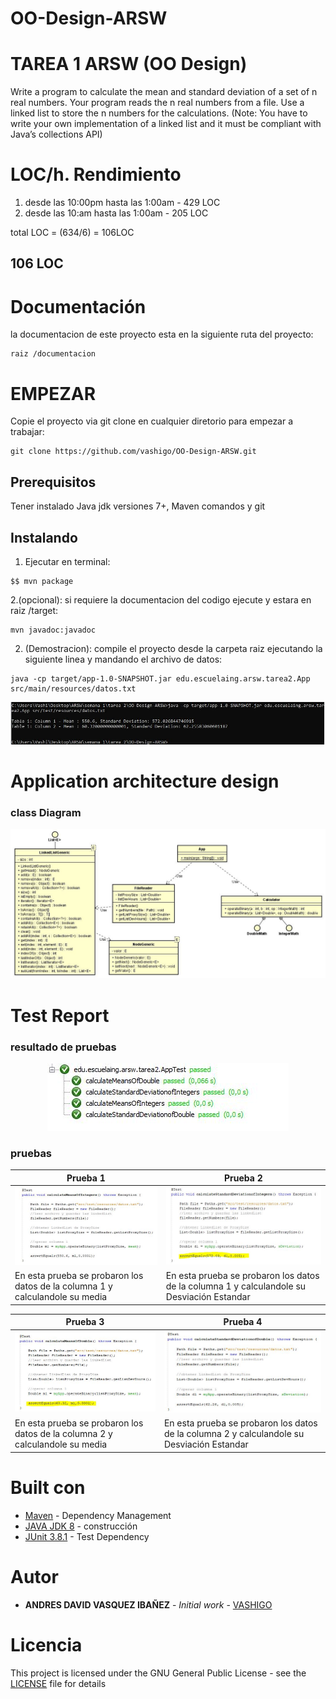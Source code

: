 
# OO-Design-ARSW

# TAREA 1 ARSW (OO Design)

Write a program to calculate the mean and standard deviation of a set of n real
numbers.
Your program reads the n real numbers from a file.
Use a linked list to store the n numbers for the calculations. (Note: You have
to write your own implementation of a linked list and it must be compliant
with Java’s collections API)

# LOC/h. Rendimiento

1. desde las 10:00pm hasta las 1:00am - 429 LOC
2. desde las 10:am hasta las 1:00am - 205 LOC

total LOC = (634/6) = 106LOC

##  106 LOC


# Documentación

la documentacion de este proyecto esta en la siguiente ruta del proyecto:

```
raiz /documentacion
```


# EMPEZAR

Copie el proyecto via git clone en cualquier diretorio para empezar a trabajar:
```
git clone https://github.com/vashigo/OO-Design-ARSW.git
```

## Prerequisitos

Tener instalado Java jdk versiones 7+, Maven comandos y git

## Instalando

1. Ejecutar en terminal:

```
$$ mvn package
```
2.(opcional):
si requiere la documentacion del codigo ejecute y estara en raiz /target:

```
mvn javadoc:javadoc
```

2. (Demostracion):
  compile el proyecto desde la carpeta raiz ejecutando la siguiente linea y mandando el archivo de datos:
  
```
java -cp target/app-1.0-SNAPSHOT.jar edu.escuelaing.arsw.tarea2.App src/main/resources/datos.txt
```
<p align="center">
 <img  src="img/compile.JPG">
</p>

# Application architecture design

### class Diagram

<p align="center">
 <img  src="img/classDiagram.JPG">
</p>

# Test Report

### resultado de pruebas

<p align="center">
 <img  src="img/resPruebas.JPG">
</p>

### pruebas

Prueba 1 | Prueba 2
------------ | ------------- 
![1](img/prueba1MeansInteger.JPG) | ![2](img/prueba2SDeviationInteger.JPG)
En esta prueba se probaron los datos de la columna 1 y calculandole su media| En esta prueba se probaron los datos de la columna 1 y calculandole su Desviación Estandar

Prueba 3 | Prueba 4
------------ | ------------- 
![1](img/prueba3MeansDouble.JPG) | ![2](img/prueba4SDeviationDouble.JPG)
En esta prueba se probaron los datos de la columna 2 y calculandole su media| En esta prueba se probaron los datos de la columna 2 y calculandole su Desviación Estandar

# Built con

* [Maven](https://maven.apache.org/) - Dependency Management
* [JAVA JDK 8](http://www.oracle.com/technetwork/java/javase/overview/index.html) - construcción
* [JUnit 3.8.1](https://mvnrepository.com/artifact/junit/junit/3.8.1) - Test Dependency


# Autor

* **ANDRES DAVID VASQUEZ IBAÑEZ** - *Initial work* - [VASHIGO](https://github.com/vashigo)


# Licencia

This project is licensed under the GNU General Public License - see the [LICENSE](LICENSE) file for details
